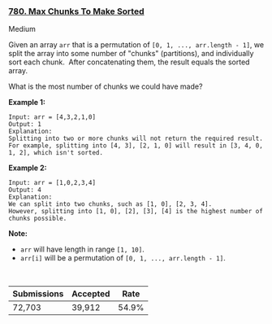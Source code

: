 ### [780. Max Chunks To Make Sorted](https://leetcode.com/problems/max-chunks-to-make-sorted/)

Medium

Given an array `` arr `` that is a permutation of `` [0, 1, ..., arr.length - 1] ``, we split the array into some number of "chunks" (partitions), and individually sort each chunk.  After concatenating them, the result equals the sorted array.

What is the most number of chunks we could have made?

__Example 1:__

```
Input: arr = [4,3,2,1,0]
Output: 1
Explanation:
Splitting into two or more chunks will not return the required result.
For example, splitting into [4, 3], [2, 1, 0] will result in [3, 4, 0, 1, 2], which isn't sorted.
```

__Example 2:__

```
Input: arr = [1,0,2,3,4]
Output: 4
Explanation:
We can split into two chunks, such as [1, 0], [2, 3, 4].
However, splitting into [1, 0], [2], [3], [4] is the highest number of chunks possible.
```

__Note:__

*   `` arr `` will have length in range `` [1, 10] ``.
*   `` arr[i] `` will be a permutation of `` [0, 1, ..., arr.length - 1] ``.

 

| Submissions    | Accepted     | Rate   |
| -------------- | ------------ | ------ |
| 72,703 | 39,912 | 54.9% |